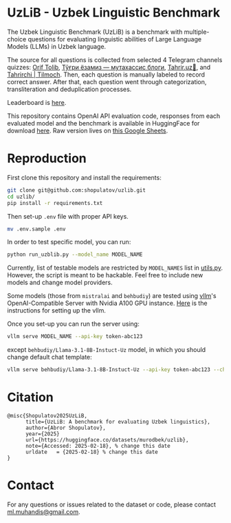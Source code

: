 # UzLiB - Uzbek Linguistic Benchmark

The Uzbek Linguistic Benchmark (UzLiB) is a benchmark with multiple-choice questions for evaluating linguistic abilities of Large Language Models (LLMs) in Uzbek language.

The source for all questions is collected from selected 4 Telegram channels quizzes: [Orif Tolib](https://t.me/oriftolib), [Тўғри ёзамиз — мутахассис блоги](https://t.me/xatoliklar), [Tahrir.uz📝](https://t.me/tahrir_uz), and [Tahrirchi | Tilmoch](https://t.me/tahrirchi_uz). Then, each question is manually labeled to record correct answer. After that, each question went through categorization, transliteration and deduplication processes.

Leaderboard is [here](https://github.com/shopulatov/uzlib/blob/main/LEADERBOARD.md).

This repository contains OpenAI API evaluation code, responses from each evaluated model and the benchmark is available in HuggingFace for download [here](https://huggingface.co/datasets/murodbek/uzlib). Raw version lives on [this Google Sheets](https://docs.google.com/spreadsheets/d/1lVJVlNxj37p-3pcCc-rxpD73z_xLPxgKse-ugqC2XRc/edit?usp=sharing).

# Reproduction

First clone this repository and install the requirements:

```bash
git clone git@github.com:shopulatov/uzlib.git
cd uzlib/
pip install -r requirements.txt
```

Then set-up `.env` file with proper API keys.

```bash
mv .env.sample .env
```

In order to test specific model, you can run:

```bash
python run_uzblib.py --model_name MODEL_NAME
```

Currently, list of testable models are restricted by `MODEL_NAMES` list in [utils.py](https://github.com/shopulatov/uzlib/blob/main/utils.py). However, the script is meant to be hackable. Feel free to include new models and change model providers. 

Some models (those from `mistralai` and `behbudiy`) are tested using [vllm](https://vllm.ai)'s OpenAI-Compatible Server with Nvidia A100 GPU instance. [Here](https://docs.vllm.ai/en/latest/getting_started/installation/index.html) is the instructions for setting up the vllm.

Once you set-up you can run the server using:

```bash
vllm serve MODEL_NAME --api-key token-abc123
```

except `behbudiy/Llama-3.1-8B-Instuct-Uz` model, in which you should change default chat template:

```bash
vllm serve behbudiy/Llama-3.1-8B-Instuct-Uz --api-key token-abc123 --chat-template "{% for message in messages %}{{'<|begin_of_text|>' if loop.first else ''}}<|start_header_id|>{{ message.role }}<|end_header_id|>\n\n{{ message.content }}\n\n<|eot_id|>{% endfor %}{% if add_generation_prompt %}<|start_header_id|>assistant<|end_header_id|>\n\n{% endif %}"
```

# Citation
```
@misc{Shopulatov2025UzLiB,
      title={UzLiB: A benchmark for evaluating Uzbek linguistics}, 
      author={Abror Shopulatov},
      year={2025}
      url={https://huggingface.co/datasets/murodbek/uzlib},
      note={Accessed: 2025-02-18}, % change this date
      urldate   = {2025-02-18} % change this date
}
```

# Contact
For any questions or issues related to the dataset or code, please contact [ml.muhandis@gmail.com](mailto:ml.muhandis@gmail.com).